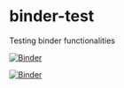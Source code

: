 # binder-test
Testing binder functionalities

[![Binder](https://mybinder.org/badge_logo.svg)](https://mybinder.org/v2/gh/MMStojiljkovic/binder-test/main?filepath=index.ipynb)

[![Binder](https://mybinder.org/badge_logo.svg)](https://hub.gke2.mybinder.org/user/mmstojiljkovic-binder-test-o8amfqcb/lab/index.ipynb)
